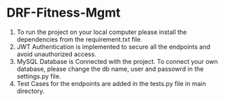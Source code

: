 # DRF-Fitness-Mgmt

1. To run the project on your local computer please install the dependencies from the requirement.txt file.  
2. JWT Authentication is implemented to secure all the endpoints and avoid unauthorized access.  
3. MySQL Database is Connected with the project. To connect your own database, please change the db name, user and passowrd in the settings.py file.
4. Test Cases for the endpoints are added in the tests.py file in main directory.
